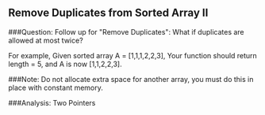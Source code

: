 ## Remove Duplicates from Sorted Array II
###Question:
Follow up for "Remove Duplicates":
What if duplicates are allowed at most twice?

For example,
Given sorted array A = [1,1,1,2,2,3],
Your function should return length = 5, and A is now [1,1,2,2,3].
 
###Note:
Do not allocate extra space for another array, you must do this in place with constant memory.

###Analysis:
Two Pointers